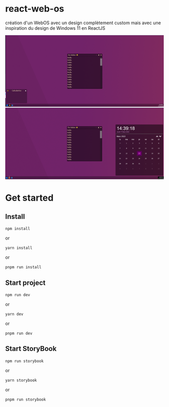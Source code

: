 # react-web-os
création d'un WebOS avec un design complètement custom mais avec une inspiration du design de Windows 11 en ReactJS

![os screenshot](src/assets/images/screenshots/os-screenshot.png)
![os screenshot calendar](src/assets/images/screenshots/os-screenshot-calendar.png)

# Get started

## Install
```shell
npm install
```
or
```shell
yarn install
```
or
```shell
pnpm run install
```

## Start project
```shell
npm run dev
```
or
```shell
yarn dev
```
or
```shell
pnpm run dev
```

## Start StoryBook
```shell
npm run storybook
```
or
```shell
yarn storybook
```
or
```shell
pnpm run storybook
```
